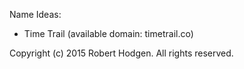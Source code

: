 Name Ideas:

- Time Trail (available domain: timetrail.co)

Copyright (c) 2015 Robert Hodgen. All rights reserved.